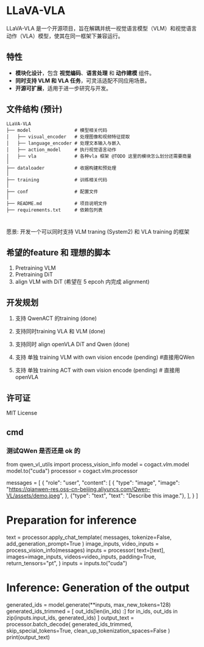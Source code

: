 # LLaVA-VLA

LLaVA-VLA 是一个开源项目，旨在解耦并统一视觉语言模型（VLM）和视觉语言动作（VLA）模型，使其在同一框架下兼容运行。

## 特性

- **模块化设计**，包含 **视觉编码**、**语言处理** 和 **动作建模** 组件。
- **同时支持 VLM 和 VLA 任务**，可灵活适配不同应用场景。
- **开源可扩展**，适用于进一步研究与开发。

## 文件结构 (预计)

```
LLaVA-VLA
├── model                # 模型相关代码
│   ├── visual_encoder   # 处理图像和视频特征提取
│   ├── language_encoder # 处理文本输入与嵌入
│   ├── action_model     # 执行视觉语言动作
│   ├── vla              # 各种vla 框架 @TODO 这里的模块怎么划分还需要商量
│
├── dataloader           # 收据构建和预处理
│
├── training             # 训练相关代码
│
├── conf                 # 配置文件
│
├── README.md            # 项目说明文件
├── requirements.txt     # 依赖包列表
```

#
愿景: 开发一个可以同时支持 VLM traning (System2) 和 VLA training 的框架

## 希望的feature 和 理想的脚本
1. Pretraining VLM
2. Pretraining DiT
3. align VLM with DiT (希望在 5 epcoh 内完成 alignment)


## 开发规划
1. 支持 QwenACT 的training (done)
2. 支持同时training VLA 和 VLM (done)
3. 支持同时 align openVLA DiT and Qwen (done) 

4. 支持 单独 training VLM with own vision encode (pending) #直接用QWen
5. 支持 单独 training ACT with own vision encode (pending) # 直接用openVLA


## 许可证

MIT License



## cmd

### 测试QWen 是否还是 ok 的



from qwen_vl_utils import process_vision_info
model = cogact.vlm.model
model.to("cuda")
processor = cogact.vlm.processor

messages = [
    {
        "role": "user",
        "content": [
            {
                "type": "image",
                "image": "https://qianwen-res.oss-cn-beijing.aliyuncs.com/Qwen-VL/assets/demo.jpeg",
            },
            {"type": "text", "text": "Describe this image."},
        ],
    }
]

# Preparation for inference
text = processor.apply_chat_template(
    messages, tokenize=False, add_generation_prompt=True
)
image_inputs, video_inputs = process_vision_info(messages)
inputs = processor(
    text=[text],
    images=image_inputs,
    videos=video_inputs,
    padding=True,
    return_tensors="pt",
)
inputs = inputs.to("cuda")

# Inference: Generation of the output
generated_ids = model.generate(**inputs, max_new_tokens=128)
generated_ids_trimmed = [
    out_ids[len(in_ids) :] for in_ids, out_ids in zip(inputs.input_ids, generated_ids)
]
output_text = processor.batch_decode(
    generated_ids_trimmed, skip_special_tokens=True, clean_up_tokenization_spaces=False
)
print(output_text)
